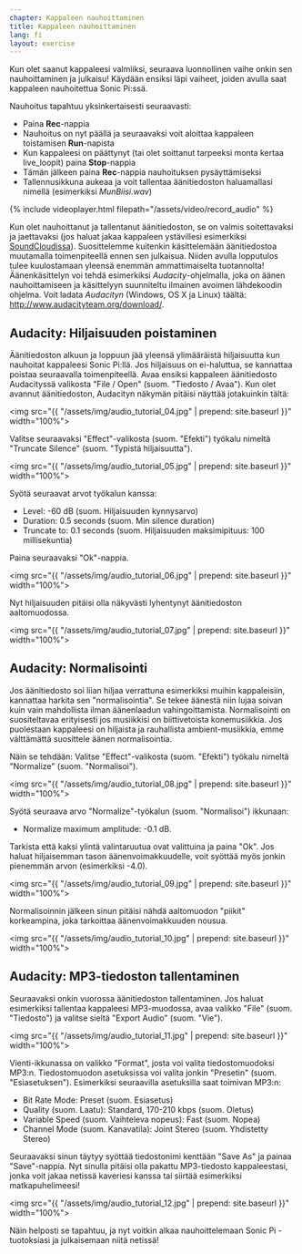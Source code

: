 ```yaml
---
chapter: Kappaleen nauhoittaminen
title: Kappaleen nauhoittaminen
lang: fi
layout: exercise
---
```


Kun olet saanut kappaleesi valmiiksi, seuraava luonnollinen vaihe onkin sen nauhoittaminen ja julkaisu! Käydään ensiksi läpi vaiheet, joiden avulla saat kappaleen nauhoitettua Sonic Pi:ssä. 

Nauhoitus tapahtuu yksinkertaisesti seuraavasti:

* Paina **Rec**-nappia
* Nauhoitus on nyt päällä ja seuraavaksi voit aloittaa kappaleen toistamisen **Run**-napista
* Kun kappaleesi on päättynyt (tai olet soittanut tarpeeksi monta kertaa live_loopit) paina **Stop**-nappia
* Tämän jälkeen paina **Rec**-nappia nauhoituksen pysäyttämiseksi
* Tallennusikkuna aukeaa ja voit tallentaa äänitiedoston haluamallasi nimellä (esimerkiksi *MunBiisi.wav*)

{% include videoplayer.html filepath="/assets/video/record_audio" %}

Kun olet nauhoittanut ja tallentanut äänitiedoston, se on valmis soitettavaksi ja jaettavaksi (jos haluat jakaa kappaleen ystävillesi esimerkiksi <a href="http://www.soundcloud.com/mehackit">SoundCloudissa</a>). Suosittelemme kuitenkin käsittelemään äänitiedostoa muutamalla toimenpiteellä ennen sen julkaisua. Niiden avulla lopputulos tulee kuulostamaan yleensä enemmän ammattimaiselta tuotannolta! Äänenkäsittelyn voi tehdä esimerkiksi *Audacity*-ohjelmalla, joka on äänen nauhoittamiseen ja käsittelyyn suunniteltu ilmainen avoimen lähdekoodin ohjelma. Voit ladata *Audacityn* (Windows, OS X ja Linux) täältä: <a href="http://www.audacityteam.org/download/">http://www.audacityteam.org/download/</a>. 

## Audacity: Hiljaisuuden poistaminen

Äänitiedoston alkuun ja loppuun jää yleensä ylimääräistä hiljaisuutta kun nauhoitat kappaleesi Sonic Pi:llä. Jos hiljaisuus on ei-haluttua, se kannattaa poistaa seuraavalla toimenpiteellä. Avaa ensiksi kappaleen äänitiedosto Audacityssä valikosta "File / Open" (suom. "Tiedosto / Avaa"). Kun olet avannut äänitiedoston, Audacityn näkymän pitäisi näyttää jotakuinkin tältä:

<img src="{{ "/assets/img/audio_tutorial_04.jpg" | prepend: site.baseurl }}" width="100%">

Valitse seuraavaksi "Effect"-valikosta (suom. "Efekti") työkalu nimeltä "Truncate Silence" (suom. "Typistä hiljaisuutta").

<img src="{{ "/assets/img/audio_tutorial_05.jpg" | prepend: site.baseurl }}" width="100%">

Syötä seuraavat arvot työkalun kanssa: 

* Level: -60 dB (suom. Hiljaisuuden kynnysarvo) 
* Duration: 0.5 seconds (suom. Min silence duration) 
* Truncate to: 0.1 seconds (suom. Hiljaisuuden maksimipituus: 100 millisekuntia)

Paina seuraavaksi "Ok"-nappia.

<img src="{{ "/assets/img/audio_tutorial_06.jpg" | prepend: site.baseurl }}" width="100%">

Nyt hiljaisuuden pitäisi olla näkyvästi lyhentynyt äänitiedoston aaltomuodossa. 

<img src="{{ "/assets/img/audio_tutorial_07.jpg" | prepend: site.baseurl }}" width="100%">

## Audacity: Normalisointi

Jos äänitiedosto soi liian hiljaa verrattuna esimerkiksi muihin kappaleisiin, kannattaa harkita sen "normalisointia". Se tekee äänestä niin lujaa soivan kuin vain mahdollista ilman äänenlaadun vahingoittamista. Normalisointi on suositeltavaa erityisesti jos musiikkisi on biittivetoista konemusiikkia. Jos puolestaan kappaleesi on hiljaista ja rauhallista ambient-musiikkia, emme välttämättä suosittele äänen normalisointia. 

Näin se tehdään: Valitse "Effect"-valikosta (suom. "Efekti") työkalu nimeltä "Normalize" (suom. "Normalisoi").

<img src="{{ "/assets/img/audio_tutorial_08.jpg" | prepend: site.baseurl }}" width="100%">

Syötä seuraava arvo "Normalize"-työkalun (suom. "Normalisoi") ikkunaan: 

* Normalize maximum amplitude: -0.1 dB. 

Tarkista että kaksi ylintä valintaruutua ovat valittuina ja paina "Ok". Jos haluat hiljaisemman tason äänenvoimakkuudelle, voit syöttää myös jonkin pienemmän arvon (esimerkiksi -4.0).

<img src="{{ "/assets/img/audio_tutorial_09.jpg" | prepend: site.baseurl }}" width="100%">

Normalisoinnin jälkeen sinun pitäisi nähdä aaltomuodon "piikit" korkeampina, joka tarkoittaa äänenvoimakkuuden nousua. 

<img src="{{ "/assets/img/audio_tutorial_10.jpg" | prepend: site.baseurl }}" width="100%">

## Audacity: MP3-tiedoston tallentaminen

Seuraavaksi onkin vuorossa äänitiedoston tallentaminen. Jos haluat esimerkiksi tallentaa kappaleesi MP3-muodossa, avaa valikko "File" (suom. "Tiedosto") ja valitse sieltä "Export Audio" (suom. "Vie"). 

<img src="{{ "/assets/img/audio_tutorial_11.jpg" | prepend: site.baseurl }}" width="100%">

Vienti-ikkunassa on valikko "Format", josta voi valita tiedostomuodoksi MP3:n. Tiedostomuodon asetuksissa voi valita jonkin "Presetin" (suom. "Esiasetuksen"). Esimerkiksi seuraavilla asetuksilla saat toimivan MP3:n: 

* Bit Rate Mode: Preset (suom. Esiasetus)
* Quality (suom. Laatu): Standard, 170-210 kbps (suom. Oletus)
* Variable Speed (suom. Vaihteleva nopeus): Fast (suom. Nopea)
* Channel Mode (suom. Kanavatila): Joint Stereo (suom. Yhdistetty Stereo)

Seuraavaksi sinun täytyy syöttää tiedostonimi kenttään "Save As" ja painaa "Save"-nappia. Nyt sinulla pitäisi olla pakattu MP3-tiedosto kappaleestasi, jonka voit jakaa netissä kaveriesi kanssa tai siirtää esimerkiksi matkapuhelimeesi! 

<img src="{{ "/assets/img/audio_tutorial_12.jpg" | prepend: site.baseurl }}" width="100%">

Näin helposti se tapahtuu, ja nyt voitkin alkaa nauhoittelemaan Sonic Pi -tuotoksiasi ja julkaisemaan niitä netissä!
